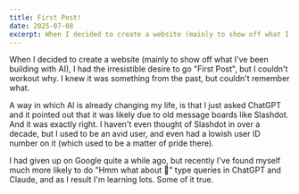 ```yaml
---
title: First Post!
date: 2025-07-08
excerpt: When I decided to create a website (mainly to show off what I've been building with AI), I had the irresistible desire to go "First Post", but I couldn't workout why.  I knew it was something from the past, but couldn't remember what.
---
```


When I decided to create a website (mainly to show off what I've been building with AI), I had the irresistible desire to go "First Post", but I couldn't workout why.  I knew it was something from the past, but couldn't remember what.

A way in which AI is already changing my life, is that I just asked ChatGPT and it pointed out that it was likely due to old message boards like Slashdot.  And it was exactly right. I haven't even thought of Slashdot in over a decade, but I used to be an avid user, and even had a lowish user ID number on it (which used to be a matter of pride there).

I had given up on Google quite a while ago, but recently I've found myself much more likely to do "Hmm what about 🤔" type queries in ChatGPT and Claude, and as I result I'm learning lots.  Some of it true.
